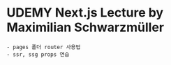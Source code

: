 # UDEMY Next.js Lecture by Maximilian Schwarzmüller

    - pages 폴더 router 사용법
    - ssr, ssg props 연습
